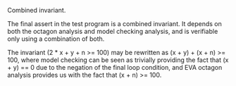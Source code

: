 Combined invariant.

The final assert in the test program is a combined invariant. 
It depends on both the octagon analysis and model checking analysis, and is
verifiable only using a combination of both. 

The invariant (2 * x + y + n >= 100) may be rewritten as (x + y) + (x + n) >= 100,
where model checking can be seen as trivially providing the fact that (x + y) == 0 
due to the negation of the final loop condition, and EVA octagon analysis provides us
with the fact that (x + n) >= 100. 